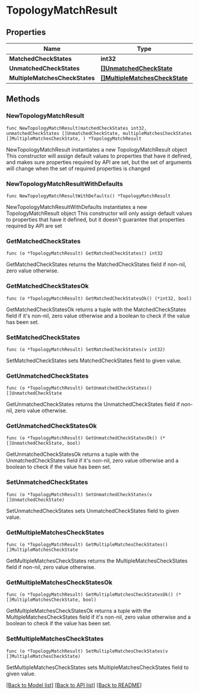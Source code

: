 # TopologyMatchResult

## Properties

Name | Type | Description | Notes
------------ | ------------- | ------------- | -------------
**MatchedCheckStates** | **int32** |  | 
**UnmatchedCheckStates** | [**[]UnmatchedCheckState**](UnmatchedCheckState.md) |  | 
**MultipleMatchesCheckStates** | [**[]MultipleMatchesCheckState**](MultipleMatchesCheckState.md) |  | 

## Methods

### NewTopologyMatchResult

`func NewTopologyMatchResult(matchedCheckStates int32, unmatchedCheckStates []UnmatchedCheckState, multipleMatchesCheckStates []MultipleMatchesCheckState, ) *TopologyMatchResult`

NewTopologyMatchResult instantiates a new TopologyMatchResult object
This constructor will assign default values to properties that have it defined,
and makes sure properties required by API are set, but the set of arguments
will change when the set of required properties is changed

### NewTopologyMatchResultWithDefaults

`func NewTopologyMatchResultWithDefaults() *TopologyMatchResult`

NewTopologyMatchResultWithDefaults instantiates a new TopologyMatchResult object
This constructor will only assign default values to properties that have it defined,
but it doesn't guarantee that properties required by API are set

### GetMatchedCheckStates

`func (o *TopologyMatchResult) GetMatchedCheckStates() int32`

GetMatchedCheckStates returns the MatchedCheckStates field if non-nil, zero value otherwise.

### GetMatchedCheckStatesOk

`func (o *TopologyMatchResult) GetMatchedCheckStatesOk() (*int32, bool)`

GetMatchedCheckStatesOk returns a tuple with the MatchedCheckStates field if it's non-nil, zero value otherwise
and a boolean to check if the value has been set.

### SetMatchedCheckStates

`func (o *TopologyMatchResult) SetMatchedCheckStates(v int32)`

SetMatchedCheckStates sets MatchedCheckStates field to given value.


### GetUnmatchedCheckStates

`func (o *TopologyMatchResult) GetUnmatchedCheckStates() []UnmatchedCheckState`

GetUnmatchedCheckStates returns the UnmatchedCheckStates field if non-nil, zero value otherwise.

### GetUnmatchedCheckStatesOk

`func (o *TopologyMatchResult) GetUnmatchedCheckStatesOk() (*[]UnmatchedCheckState, bool)`

GetUnmatchedCheckStatesOk returns a tuple with the UnmatchedCheckStates field if it's non-nil, zero value otherwise
and a boolean to check if the value has been set.

### SetUnmatchedCheckStates

`func (o *TopologyMatchResult) SetUnmatchedCheckStates(v []UnmatchedCheckState)`

SetUnmatchedCheckStates sets UnmatchedCheckStates field to given value.


### GetMultipleMatchesCheckStates

`func (o *TopologyMatchResult) GetMultipleMatchesCheckStates() []MultipleMatchesCheckState`

GetMultipleMatchesCheckStates returns the MultipleMatchesCheckStates field if non-nil, zero value otherwise.

### GetMultipleMatchesCheckStatesOk

`func (o *TopologyMatchResult) GetMultipleMatchesCheckStatesOk() (*[]MultipleMatchesCheckState, bool)`

GetMultipleMatchesCheckStatesOk returns a tuple with the MultipleMatchesCheckStates field if it's non-nil, zero value otherwise
and a boolean to check if the value has been set.

### SetMultipleMatchesCheckStates

`func (o *TopologyMatchResult) SetMultipleMatchesCheckStates(v []MultipleMatchesCheckState)`

SetMultipleMatchesCheckStates sets MultipleMatchesCheckStates field to given value.



[[Back to Model list]](../README.md#documentation-for-models) [[Back to API list]](../README.md#documentation-for-api-endpoints) [[Back to README]](../README.md)


